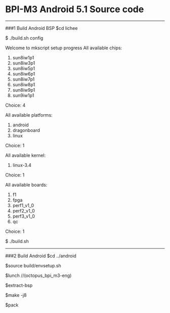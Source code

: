 # BPI-M3 Android 5.1 Source code
----------
###1 Build Android BSP
 $cd lichee
 
   $ ./build.sh config       

Welcome to mkscript setup progress
All available chips:
   1. sun8iw1p1
   2. sun8iw3p1
   3. sun8iw5p1
   4. sun8iw6p1
   5. sun8iw7p1
   6. sun8iw8p1
   7. sun8iw9p1
   8. sun9iw1p1
 
Choice: 4


All available platforms:
   1. android
   2. dragonboard
   3. linux
 
Choice: 1


All available kernel:
   1. linux-3.4
 
Choice: 1


All available boards:
   1. f1
   2. fpga
   3. perf1_v1_0
   4. perf2_v1_0
   5. perf3_v1_0
   6. qc

Choice: 1

   $ ./build.sh 

***********

###2 Build Android 
   $cd ../android

   $source build/envsetup.sh
   
   $lunch    //(octopus_bpi_m3-eng)
   
   $extract-bsp
   
   $make -j8
   
   $pack
   
   
   
   









